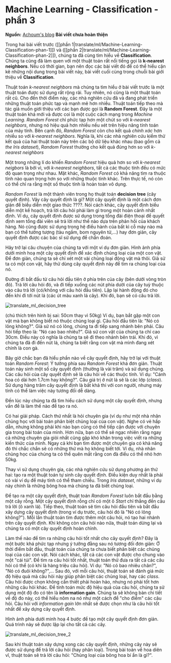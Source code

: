 # Machine Learning - Classification - phần 3

**Nguồn:** [Achoum's blog](http://blog.mathieu.guillame-bert.com/2015/07/23/machine-learning-for-dummies-part-3/)
**Bài viết chưa hoàn thiện**

Trong hai bài viết trước ([[phần 1|translate/ml/Machine-Learning-Classification-phan-1]]) và ([[phần 2|translate/ml/Machine-Learning-Classification-phan-2]]), chúng ta đã cùng tìm hiểu về **Classification**. Chúng ta cũng đã làm quen với một thuật toán rất nổi tiếng gọi là **k-nearest neighbors**. Nếu có thời gian, bạn nên đọc các bài viết đó để có thể hiểu cặn kẽ những nội dung trong bài viết này, bài viết cuối cùng trong chuỗi bài giới thiệu về **Classification**.

Thuật toán *k-nearest neighbors* mà chúng ta tìm hiểu ở bài viết trước là một thuật toán được sử dụng rất rộng rãi. Tuy nhiên, nó cũng là một thuật toán rất cũ. Cho đến thời điểm này, các nhà nghiên cứu đã và đang phát triển những thuật toán phức tạp và mạnh mẽ hơn nhiều. Thuật toán tiếp theo mà tác giả muốn giới thiệu với các bạn được gọi là **Random Forest**. Đây là một thuật toán khá mới và được coi là một cuộc cách mạng trong *Machine Learning*. *Random Forest* chỉ phức tạp hơn một chút so với *k-nearest neighbors*, nhưng nó hiệu quả hơn nhiều nếu xét trên hiệu năng tính toán của máy tính. Bên cạnh đó, *Random Forest* còn cho kết quả *chính xác* hơn nhiều so với *k-nearest neighbors*. Nghĩa là, khi các nhà nghiên cứu kiểm thử kết quả của hai thuật toán này trên các bộ dữ liệu khác nhau (bao gồm cả *the Iris dataset*), *Random Forest* thường cho kết quả đúng hơn so với *k-nearest neighbors*

Một trong những lí do khiến *Random Forest* hiệu quả hơn so với *k-nearest neigbors* là bởi vì, với *k-nearest neighbors*, tất cả các thuộc tính đều có mức độ quan trọng như nhau. Mặt khác, *Random Forest* có khả năng tìm ra thuộc tính nào quan trọng hơn so với những thuộc tính khác. Trên thực tế, nó còn có thể chỉ ra rằng một số thuộc tính là hoàn toàn vô dụng.

*Random Forest* là một thành viên trong họ thuật toán **decision tree** (cây quyết định). Vậy cây quyết định là gì? Một cây quyết định là một cách đơn giản để biểu diễn một giao thức ????. Nói cách khác, cây quyết định biểu diễn một kế hoạch, trả lời câu hỏi phải làm gì trong một hoàn cảnh nhất định. Ví dụ, cây quyết định được sử dụng trong tổng đài điện thoại để quyết định xem tổng đài viên sẽ trả lời như thế nào dựa trên phản hồi của khách hàng. Nó cũng được sử dụng trong hệ điều hành của bất kì cỗ máy nào mà bạn có thể tưởng tượng (tàu ngầm, bom nguyên tử,...) hay đơn giản, cây quyết định được các bác sĩ sử dụng để chẩn đoán.

Hãy trở lại câu chuyện của chúng ta với một ví dụ đơn giản. Hình ảnh phía dưới minh hoạ một cây quyết định để xác định chủng loại của một con vật. Để đơn giản, chúng ta sẽ chỉ xét một vài chủng loại động vật mà thôi. Giả sử ta có một con vật, hãy thử dùng cây quyết định này để tìm ra chủng loại của nó.

Đường đi bắt đầu từ câu hỏi đầu tiên ở phía trên của cây (bên dưới vòng tròn đỏ). Trả lời câu hỏi đó, và đi tiếp xuống các nút phía dưới của cây tuỳ thuộc vào câu trả lời (có/không với câu hỏi đầu tiên). Lặp lại hành động đó cho đến khi đi tới nút lá (các út màu xanh lá cây). Khi đó, bạn sẽ có câu trả lời.

![translate_ml_decision_tree](http://blog.mathieu.guillame-bert.com/wp-content/uploads/2015/07/exampledt.png)

(chú thích trên hình bị sai: 50cm thay vì 50kg)
Ví dụ, bạn bắt gặp một con vật mà bạn không biết nó thuộc chủng loại gì. Câu hỏi đầu tiên là: "Nó có lông không?". Giả sử nó có lông, chúng ta đi tiếp sang nhánh bên phải. Câu hỏi tiếp theo là: "Nó cao bao nhiêu?". Giả sử con vật của chúng ta chỉ cao 30cm. Điều này có nghĩa là chúng ta sẽ đi theo nhánh bên trái. Khi đó, vì chúng ta đã đi đến nút lá, chúng ta biết rằng con vật mà mình đang xét chính là con gà.

Bây giờ chắc bạn đã hiểu phần nào về cây quyết định, hãy trở lại với thuật toán *Random Forest*: Ý tưởng phía sau *Random Forest* khá đơn giản. Thuật toán này sinh một số cây quyết định (thường là vài trăm) và sử dụng chúng. Các câu hỏi của cây quyết định sẽ là câu hỏi về các thuộc tính. Ví dụ: "Cánh hoa có dài hơn 1.7cm hay không?". Câu giá trị ở nút lá sẽ là các lớp (*class*). Sử dụng hàng trăm cây quyết định là bất khả thi với con người, nhưng máy tính có thể làm việc này tương đối dễ dàng.

Đến lúc này chúng ta đã tìm hiểu cách sử dụng một cây quyết định, nhưng vấn đề là làm thế nào để tạo ra nó.

Có hai giải pháp. Cách thứ nhất là hỏi chuyên gia (ví dụ như một nhà nhân chủng học với bài toán phân biệt chủng loại của con vật). Nghe có vẻ hấp dẫn, nhưng không phải khi nào bạn cũng có thể tiếp cận được với chuyên gia trong bài toán của mình. Hơn nữa, bạn có thể sẽ ngạc nhiên rằng ngay cả những chuyên gia giỏi nhất cũng gặp khó khăn trong việc viết ra những kiến thức của mình. Ngay cả khi bạn tìm được một chuyên gia có khả năng đó thì chắc chắn sẽ có những thứ mà họ không biết tới. Ví dụ, nhà nhân chủng học của chúng ta có thể quên mất rằng con đà điểu có thể nhỏ hơn 50kg.

Thay vì sử dụng chuyên gia, các nhà nghiên cứu sử dụng phương án thứ hai: tạo ra một thuật toán tự sinh cây quyết định. Điều kiện duy nhất là phải có vài ví dụ để máy tính có thể tham chiếu. Trong *Iris dataset*, những ví dụ này chính là những bông hoa mà chúng ta đã biết chủng loại. 

Để tạo ra một cây quyết định, thuật toán *Random Forest* luôn bắt đầu bằng một cây rỗng. Một cây quyết định rỗng chỉ có một ô *Start* chỉ thẳng đến câu trả lời (ô xanh lá). Tiếp theo, thuật toán sẽ tìm câu hỏi đầu tiên và bắt đầu xây dựng cây quyết định (trong ví dụ trước, câu hỏi đó là "Nó có lông không?"). Mỗi lần thuật toán tìm được thêm một câu hỏi, nó tạo hai nhánh trên cây quyết định. Khi không còn câu hỏi nào nữa, thuật toán dừng lại và chúng ta có một cây quyết định hoàn chỉnh.

Làm thế nào để tìm ra những câu hỏi tốt nhất cho cây quyết định? Đây là một bước khá phức tạp nhưng ý tưởng đằng sau nó tương đối đơn giản: Ở thời điểm bắt đầu, thuật toán của chúng ta chưa biết phân biệt các chủng loại của các con vật. Nói cách khác, tất cả các con vật được cho chung vào một "cái túi". Để tìm ra câu hỏi tốt nhất, thuật toán thử đưa ra tất cả các câu hỏi có thể (có khi là hàng triệu câu hỏi). Ví dụ: "Nó có bao nhiêu chân?", "Nó có đuôi không?",... Sau đó, với mỗi câu hỏi, thuật toán sẽ đánh giá mức độ hiệu quả mà câu hỏi này giúp phân biệt các chủng loại, hay các *class*. Câu hỏi được chọn không cần thiết phải hoàn hảo, nhưng nó phải tốt hơn những câu hỏi khác. Để tính toán mức độ hiệu quả của câu hỏi, chúng ta sử dụng một độ đo có tên là **information gain**. Chúng ta sẽ không bàn chi tiết về độ đo này, có thể hiểu nôm na nó như một cách để "cho điểm" các câu hỏi. Câu hỏi với *information gain* lớn nhất sẽ được chọn như là câu hỏi tốt nhất để xây dựng cây quyết định.

Hình ảnh phía dưới minh hoạ 4 bước để tạo một cây quyết định đơn giản. Quá trình này sẽ được lặp lại cho tất cả các cây.

![translate_ml_decision_tree_2](http://blog.mathieu.guillame-bert.com/wp-content/uploads/2015/07/building-dt.png)

Sau khi thuật toán xây dựng xong các cây quyết định, những cây này sẽ được sử dụng để trả lời câu hỏi (hay phân loại). Trong bài toán về hoa diên vĩ, thuật toán sẽ trả lời câu hỏi: "Chủng loại của bông hoa bí ẩn là gì?".




